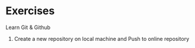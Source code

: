 # Exercises

Learn Git & Github

1. Create a new repository on local machine and Push to online repository

